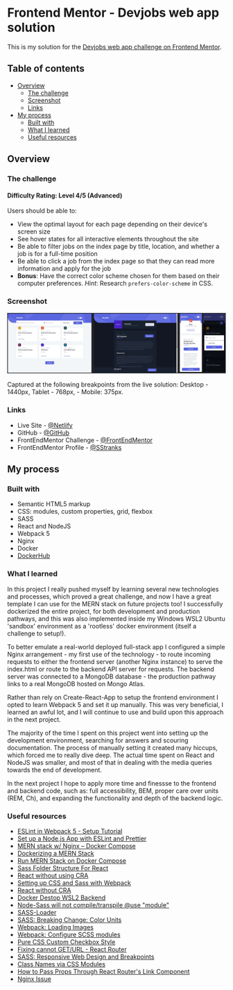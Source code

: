 # Frontend Mentor - Devjobs web app solution

This is my solution for the [Devjobs web app challenge on Frontend Mentor](https://www.frontendmentor.io/challenges/devjobs-web-app-HuvC_LP4l).

## Table of contents

- [Overview](#overview)
  - [The challenge](#the-challenge)
  - [Screenshot](#screenshot)
  - [Links](#links)
- [My process](#my-process)
  - [Built with](#built-with)
  - [What I learned](#what-i-learned)
  - [Useful resources](#useful-resources)

## Overview

### The challenge

#### Difficulty Rating: Level 4/5 (Advanced)

Users should be able to:

- View the optimal layout for each page depending on their device's screen size
- See hover states for all interactive elements throughout the site
- Be able to filter jobs on the index page by title, location, and whether a job is for a full-time position
- Be able to click a job from the index page so that they can read more information and apply for the job
- **Bonus**: Have the correct color scheme chosen for them based on their computer preferences. _Hint_: Research `prefers-color-scheme` in CSS.

### Screenshot

![](./screenshot.jpg)

Captured at the following breakpoints from the live solution: Desktop - 1440px, Tablet - 768px, - Mobile: 375px.

### Links

- Live Site - [@Netlify]()
- GitHub - [@GitHub](https://github.com/SStranks/MyFirstRepository/tree/master/FrontEndMentor/32_dev_jobs_webapp)
- FrontEndMentor Challenge - [@FrontEndMentor](https://www.frontendmentor.io/challenges/devjobs-web-app-HuvC_LP4l)
- FrontEndMentor Profile - [@SStranks](https://www.frontendmentor.io/profile/SStranks)

## My process

### Built with

- Semantic HTML5 markup
- CSS: modules, custom properties, grid, flexbox
- SASS
- React and NodeJS
- Webpack 5
- Nginx
- Docker
- [DockerHub](https://hub.docker.com/)

### What I learned

In this project I really pushed myself by learning several new technologies and processes, which proved a great challenge, and now I have a great template I can use for the MERN stack on future projects too! I successfully dockerized the entire project, for both development and production pathways, and this was also implemented inside my Windows WSL2 Ubuntu 'sandbox' environment as a 'rootless' docker environment (itself a challenge to setup!).

To better emulate a real-world deployed full-stack app I configured a simple Nginx arrangement - my first use of the technology - to route incoming requests to either the frontend server (another Nginx instance) to serve the index.html or route to the backend API server for requests. The backend server was connected to a MongoDB database - the production pathway links to a real MongoDB hosted on Mongo Atlas.

Rather than rely on Create-React-App to setup the frontend environment I opted to learn Webpack 5 and set it up manually. This was very beneficial, I learned an awful lot, and I will continue to use and build upon this approach in the next project.

The majority of the time I spent on this project went into setting up the development environment, searching for answers and scouring documentation. The process of manually setting it created many hiccups, which forced me to really dive deep. The actual time spent on React and NodeJS was smaller, and most of that in dealing with the media queries towards the end of development.

In the next project I hope to apply more time and finessse to the frontend and backend code, such as: full accessibility, BEM, proper care over units (REM, Ch), and expanding the functionality and depth of the backend logic.

### Useful resources

- [ESLint in Webpack 5 - Setup Tutorial](https://www.robinwieruch.de/webpack-eslint/)
- [Set up a Node.js App with ESLint and Prettier](https://blog.bitsrc.io/how-to-set-up-node-js-application-with-eslint-and-prettier-b1b7994db69f)
- [MERN stack w/ Nginx – Docker Compose](https://www.bezkoder.com/docker-mern/)
- [Dockerizing a MERN Stack](https://medium.com/mozilla-club-bbsr/dockerizing-a-mern-stack-web-application-ebf78babf136)
- [Run MERN Stack on Docker Compose](https://medium.com/bb-tutorials-and-thoughts/how-to-run-mern-stack-on-docker-compose-fad2050b9e)
- [Sass Folder Structure For React](https://dev.to/gedalyakrycer/ohsnap-sass-folder-structure-for-react-483e)
- [React without using CRA](https://blog.devgenius.io/how-to-create-a-react-app-without-using-create-react-app-c004a62b52fc)
- [Setting up CSS and Sass with Webpack](https://dev.to/deepanjangh/setting-up-css-and-sass-with-webpack-3cg)
- [React without CRA](https://dev.to/underscorecode/creating-your-react-project-from-scratch-without-create-react-app-the-complete-guide-4kbc)
- [Docker Destop WSL2 Backend](https://docs.docker.com/desktop/windows/wsl/)
- [Node-Sass will not compile/transpile @use "module"](https://stackoverflow.com/questions/59953385/node-sass-will-not-compile-transpile-use-module)
- [SASS-Loader](https://webpack.js.org/loaders/sass-loader/)
- [SASS: Breaking Change: Color Units](https://sass-lang.com/documentation/breaking-changes/color-units)
- [Webpack: Loading Images](https://webpack.js.org/guides/asset-management/#loading-images)
- [Webpack: Configure SCSS modules](https://www.developerhandbook.com/webpack/how-to-configure-scss-modules-for-webpack/)
- [Pure CSS Custom Checkbox Style](https://moderncss.dev/pure-css-custom-checkbox-style/)
- [Fixing cannot GET/URL - React Router](https://ui.dev/react-router-cannot-get-url-refresh)
- [SASS: Responsive Web Design and Breakpoints](https://sass-guidelin.es/#responsive-web-design-and-breakpoints)
- [Class Names via CSS Modules](https://stackoverflow.com/questions/69043268/class-names-via-css-modules-are-generated-in-a-strange-way)
- [How to Pass Props Through React Router's Link Component](https://ui.dev/react-router-pass-props-to-link)
- [Nginx Issue](https://stackoverflow.com/questions/64112684/nginx-cant-find-upstream-host-in-multi-container-docker-compose-setup-and-also)

